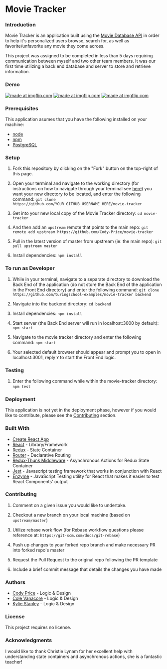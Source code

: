 # Movie Tracker 

### Introduction

Movie Tracker is an application built using the [Movie Database API](https://developers.themoviedb.org/3/getting-started/introduction) in order to help it's personalized users browse, search for, as well as favorite/unfavorite any movie they come across.

This project was assigned to be completed in less than 5 days requiring communication between myself and two other team members. It was our first time utilizing a back end database and server to store and retrieve information.

### Demo
<a href="https://imgflip.com/gif/2yqafm"><img src="https://i.imgflip.com/2yqafm.gif" title="made at imgflip.com"/></a>
<a href="https://imgflip.com/gif/2yqe70"><img src="https://i.imgflip.com/2yqe70.gif" title="made at imgflip.com"/></a>
<a href="https://imgflip.com/gif/2yqf6c"><img src="https://i.imgflip.com/2yqf6c.gif" title="made at imgflip.com"/></a>

### Prerequisites

This application asumes that you have the following installed on your machine:

- [node](https://www.npmjs.com/get-npm)
- [npm](https://www.npmjs.com/get-npm)
- [PostgreSQL](http://www.postgresqltutorial.com/install-postgresql/)

### Setup

1. Fork this repository by clicking on the "Fork" button on the top-right of this page.

2. Open your terminal and navigate to the working directory (for instructions on how to navigate through your terminal see [here](https://ccrma.stanford.edu/guides/planetccrma/terminal.html)) you want your new directory to be located, and enter the following command:
`git clone https://github.com/YOUR_GITHUB_USERNAME_HERE/movie-tracker`

3. Get into your new local copy of the Movie Tracker directory:
`cd movie-tracker`

4. And then add an `upstream` remote that points to the main repo:
`git remote add upstream https://github.com/Cody-Price/movie-tracker`

5. Pull in the latest version of master from upstream (ie: the main repo):
`git pull upstream master`

7. Install dependencies:
`npm install`

### To run as Developer

1. While in your terminal, navigate to a separate directory to download the Back End of the application (do not store the Back End of the application in the Front End directory) and enter the following command:
`git clone https://github.com/turingschool-examples/movie-tracker backend`

2. Navigate into the backend directory:
`cd backend`

3. Install dependencies:
`npm install`

4. Start server (the Back End server will run in localhost:3000 by default):
`npm start`

5. Navigate to the movie tracker directory and enter the following command:
`npm start`

6. Your selected default browser should appear and prompt you to open in localhost:3001, reply `Y` to start the Front End logic.

### Testing

1. Enter the following command while within the movie-tracker directory:
`npm test`

### Deployment

This application is not yet in the deployment phase, however if you would like to contribute, please see the <a href="#contributing">Contributing</a> section.

### Built With

- [Create React App](https://github.com/facebook/create-react-app)
- [React](https://reactjs.org/) - Library/Framework
- [Redux](https://redux.js.org/) - State Container
- [Router](https://github.com/ReactTraining/react-router) - Declarative Routing
- [Redux-Thunk Middleware](https://github.com/reduxjs/redux-thunk) - Asynchronous Actions for Redux State Container
- [Jest](https://jestjs.io/) - Javascript testing framework that works in conjunction with React
- [Enzyme](https://github.com/airbnb/enzyme) - JavaScript Testing utility for React that makes it easier to test React Components' output

<p id="contributing"></p>

### Contributing

1. Comment on a given issue you would like to undertake.

2. Checkout a new branch on your local machine (based on `upstream/master`)

3. Utilize rebase work flow (for Rebase workflow questions please reference at: `https://git-scm.com/docs/git-rebase`)

4. Push up changes to your forked repo branch and make necessary PR into forked repo's master

5. Request the Pull Request to the original repo following the PR template

6. Include a brief commit message that details the changes you have made

### Authors

- [Cody Price](https://github.com/cody-price) - Logic & Design
- [Cole Vanacore](https://github.com/colev1) - Logic & Design
- [Kylie Stanley](https://github.com/kyliestanley) - Logic & Design

### License

This project requires no license.

### Acknowledgments

I would like to thank Christie Lynam for her excellent help with understanding state containers and asynchronous actions, she is a fantastic teacher!
